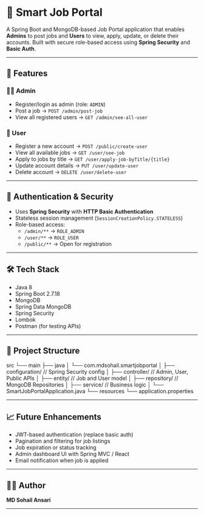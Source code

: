 # 🚀 Smart Job Portal

A Spring Boot and MongoDB-based Job Portal application that enables **Admins** to post jobs and **Users** to view, apply, update, or delete their accounts. Built with secure role-based access using **Spring Security** and **Basic Auth**.

---

## 📌 Features

### 👨‍💼 Admin
- Register/login as admin (role: `ADMIN`)
- Post a job → `POST /admin/post-job`
- View all registered users → `GET /admin/see-all-user`

### 👤 User
- Register a new account → `POST /public/create-user`
- View all available jobs → `GET /user/see-job`
- Apply to jobs by title → `GET /user/apply-job-byTitle/{title}`
- Update account details → `PUT /user/update-user`
- Delete account → `DELETE /user/delete-user`

---

## 🔐 Authentication & Security

- Uses **Spring Security** with **HTTP Basic Authentication**
- Stateless session management (`SessionCreationPolicy.STATELESS`)
- Role-based access:
  - `/admin/**` → `ROLE_ADMIN`
  - `/user/**` → `ROLE_USER`
  - `/public/**` → Open for registration

---

## 🛠 Tech Stack

- Java 8  
- Spring Boot 2.7.18  
- MongoDB  
- Spring Data MongoDB  
- Spring Security  
- Lombok  
- Postman (for testing APIs)

---

## 📂 Project Structure
src
└── main
├── java
│ └── com.mdsohail.smartjobportal
│ ├── configuration/ // Spring Security config
│ ├── controller/ // Admin, User, Public APIs
│ ├── entity/ // Job and User model
│ ├── repository/ // MongoDB Repositories
│ ├── service/ // Business logic
│ └── SmartJobPortalApplication.java
└── resources
└── application.properties


---

## 📈 Future Enhancements

- JWT-based authentication (replace basic auth)
- Pagination and filtering for job listings
- Job expiration or status tracking
- Admin dashboard UI with Spring MVC / React
- Email notification when job is applied

---

## 👨‍💻 Author

**MD Sohail Ansari**

---



